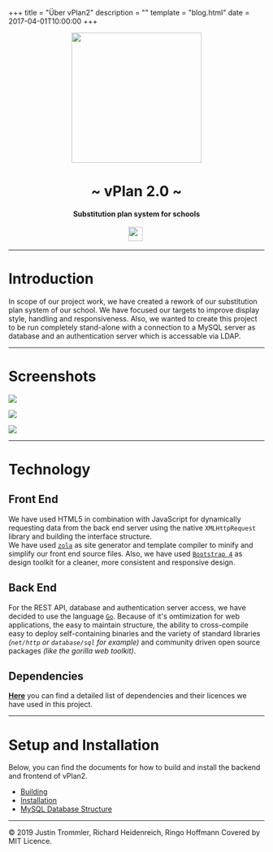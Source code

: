 +++
title = "Über vPlan2"
description = ""
template = "blog.html"
date = 2017-04-01T10:00:00
+++

<div align="center">
    <img src="/media/logo/256x256.png" height="256" />
    <h1>~ vPlan 2.0 ~</h1>
    <strong>
        Substitution plan system for schools
    </strong><br><br>
    <a href="https://github.com/zekroTJA/vplan2/releases"><img height="28" src="https://img.shields.io/github/tag/vplan2/shinpuru.svg?style=for-the-badge"/></a>&nbsp;
<br>
</div>

---

# Introduction

In scope of our project work, we have created a rework of our substitution plan system of our school. We have focused our targets to improve display style, handling and responsiveness. Also, we wanted to create this project to be run completely stand-alone with a connection to a MySQL server as database and an authentication server which is accessable via LDAP.

---

# Screenshots

![](/media/ss/ss-index.png)

![](/media/ss/ss-index.png)

![](/media/ss/ss-index.png)

---

# Technology

## Front End

We have used HTML5 in combination with JavaScript for dynamically requesting data from the back end server using the native `XMLHttpRequest` library and building the interface structure.  
We have used [`zola`](https://github.com/getzola/zola) as site generator and template compiler to minify and simplify our front end source files. Also, we have used [`Bootstrap 4`](https://getbootstrap.com/) as design toolkit for a cleaner, more consistent and responsive design.

## Back End

For the REST API, database and authentication server access, we have decided to use the language [`Go`](https://golang.org/). Because of it's omtimization for web applications, the easy to maintain structure, the ability to cross-compile easy to deploy self-containing binaries and the variety of standard libraries *(`net/http` or `database/sql` for example)* and community driven open source packages *(like the gorilla web toolkit)*.

## Dependencies

[**Here**](https://github.com/zekroTJA/vplan2019/blob/master/docs/dependencies.md) you can find a detailed list of dependencies and their licences we have used in this project.

---

# Setup and Installation

Below, you can find the documents for how to build and install the backend and frontend of vPlan2.

- [Building](https://github.com/zekroTJA/vplan2019/blob/master/docs/build.md)
- [Installation](https://github.com/zekroTJA/vplan2019/blob/master/docs/setup.md)
- [MySQL Database Structure](https://github.com/zekroTJA/vplan2019/blob/master/docs/database-structure.md)

---

© 2019 Justin Trommler, Richard Heidenreich, Ringo Hoffmann
Covered by MIT Licence.